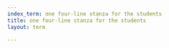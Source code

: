 ```yaml
---
index_term: one four-line stanza for the students
title: one four-line stanza for the students
layout: term

---
```

